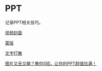 # PPT

记录PPT相关技巧。

[视频封面](https://mp.weixin.qq.com/s?__biz=MzIxOTg5MjYyMQ==&mid=2247522984&idx=1&sn=a4bd8d9a89caf9b5dba084c880762c19&chksm=97d6844aa0a10d5cd7c16143ee37b84cebb3e5a8cb6d510eece4daa7607a93ec21fad91ca141&mpshare=1&scene=1&srcid=08254tAP6iO7dbSsGVU3j9IQ&sharer_sharetime=1661383822607&sharer_shareid=3dfab670a7d12520d0e7f7136ac431bf&exportkey=ARzvP3vLQ9ehMk5W0CD%2FvtA%3D&acctmode=0&pass_ticket=HLJ2OYKlM%2BlhOqJhrTTh1c8Wej3dahLqOlpiJQ4P3LgW5wcGdeiCaS5jiykLTPlm&wx_header=0#rd)

[蒙版](https://mp.weixin.qq.com/s?__biz=MzIwNjEwNTEzNQ==&mid=2650113646&idx=1&sn=3a15dc19266a2cc54184bb5d9ee126b9&chksm=8f27992eb8501038942db848482d8a8c59e04a9cb78d5cf6644eb7536c23351ad6fea7cdff81&mpshare=1&scene=1&srcid=0826bWqLIFLMptpl7mPXvVzO&sharer_sharetime=1661497828949&sharer_shareid=3dfab670a7d12520d0e7f7136ac431bf&exportkey=AcyBptbcQfU9MBhPL96ZrDY%3D&acctmode=0&pass_ticket=HLJ2OYKlM%2BlhOqJhrTTh1c8Wej3dahLqOlpiJQ4P3LgW5wcGdeiCaS5jiykLTPlm&wx_header=0#rd)

[文字打散](https://mp.weixin.qq.com/s?__biz=MzIxOTg5MjYyMQ==&mid=2247523853&idx=1&sn=5e9032a39ea33749552ee435768b060b&chksm=97d680efa0a109f986aedeb009c6b4838b9baf40f5bc3d3612ca89ef04281161366078ea96de&mpshare=1&scene=1&srcid=0906mh0ulsRCVDjcP1Ud21Jx&sharer_sharetime=1662421331090&sharer_shareid=3dfab670a7d12520d0e7f7136ac431bf&exportkey=AVWCPpvHdFNgm64VwcvsatM%3D&acctmode=0&pass_ticket=HLJ2OYKlM%2BlhOqJhrTTh1c8Wej3dahLqOlpiJQ4P3LgW5wcGdeiCaS5jiykLTPlm&wx_header=0#rd)

[图片又丑又糊？教你5招，让你的PPT颜值拉满！](https://mp.weixin.qq.com/s?__biz=MzIxOTg5MjYyMQ==&mid=2247521853&idx=1&sn=d78f611fc49c9d4aeac1e48296ab8d2b&chksm=97d688dfa0a101c90eccbf1139313af0bafc445618a52c94d8da1e9ba1f3f1a1ae0925fc7d74&mpshare=1&scene=1&srcid=0912lpGwnq4iHbYbqh1ky3dR&sharer_sharetime=1662951264490&sharer_shareid=3dfab670a7d12520d0e7f7136ac431bf&exportkey=AS8wD9LKawNfkozwBoS46S0%3D&acctmode=0&pass_ticket=HLJ2OYKlM%2BlhOqJhrTTh1c8Wej3dahLqOlpiJQ4P3LgW5wcGdeiCaS5jiykLTPlm&wx_header=0#rd)
